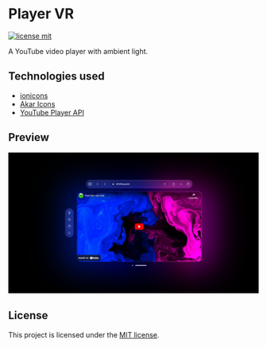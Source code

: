 # Player VR

[![license mit](https://img.shields.io/badge/licence-MIT-56BEB8)](LICENSE)

A YouTube video player with ambient light.

## Technologies used

- [ionicons](https://ionic.io/ionicons)
- [Akar Icons](https://akaricons.com/)
- [YouTube Player API](https://developers.google.com/youtube/iframe_api_reference)

## Preview

![Project Preview](./.github/media/preview.png "Project Preview")

## License

This project is licensed under the [MIT license](LICENSE).
